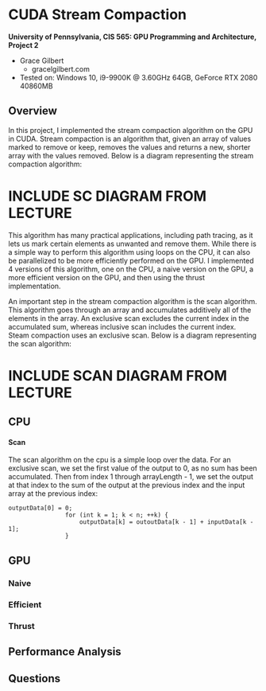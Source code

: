 CUDA Stream Compaction
======================

**University of Pennsylvania, CIS 565: GPU Programming and Architecture, Project 2**

* Grace Gilbert
  * gracelgilbert.com
* Tested on: Windows 10, i9-9900K @ 3.60GHz 64GB, GeForce RTX 2080 40860MB


## Overview
In this project, I implemented the stream compaction algorithm on the GPU in CUDA.  Stream compaction is an algorithm that, given an array of values marked to remove or keep, removes the values and returns a new, shorter array with the values removed. Below is a diagram representing the stream compaction algorithm:

# INCLUDE SC DIAGRAM FROM LECTURE

This algorithm has many practical applications, including path tracing, as it lets us mark certain elements as unwanted and remove them.  While there is a simple way to perform this algorithm using loops on the CPU, it can also be parallelized to be more efficiently performed on the GPU.  I implemented 4 versions of this algorithm, one on the CPU, a naive version on the GPU, a more efficient version on the GPU, and then using the thrust implementation.

An important step in the stream compaction algorithm is the scan algorithm.  This algorithm goes through an array and accumulates additively all of the elements in the array.  An exclusive scan excludes the current index in the accumulated sum, whereas inclusive scan includes the current index.  Steam compaction uses an exclusive scan.  Below is a diagram representing the scan algorithm:

# INCLUDE SCAN DIAGRAM FROM LECTURE

## CPU
#### Scan
The scan algorithm on the cpu is a simple loop over the data.  For an exclusive scan, we set the first value of the output to 0, as no sum has been accumulated.  Then from index 1 through arrayLength - 1, we set the output at that index to the sum of the output at the previous index and the input array at the previous index:

```
outputData[0] = 0;
				for (int k = 1; k < n; ++k) {
					outputData[k] = outoutData[k - 1] + inputData[k - 1];
				}
```

## GPU
### Naive
### Efficient
### Thrust

## Performance Analysis

## Questions

